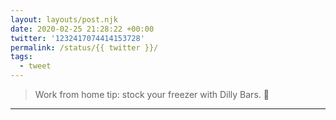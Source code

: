 ```yaml
---
layout: layouts/post.njk
date: 2020-02-25 21:28:22 +00:00
twitter: '1232417074414153728'
permalink: /status/{{ twitter }}/
tags: 
  - tweet
---
```


> Work from home tip: stock your freezer with Dilly Bars. 🍦

---
